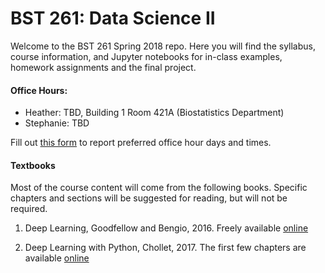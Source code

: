 # BST 261: Data Science II

Welcome to the BST 261 Spring 2018 repo. Here you will find the syllabus, course information, and Jupyter notebooks for in-class examples, homework assignments and the final project.

#### Office Hours:
* Heather: TBD, Building 1 Room 421A (Biostatistics Department)
* Stephanie: TBD

Fill out [this form](https://docs.google.com/forms/d/e/1FAIpQLSdRiqeLyEBIg7PQLdq8dOlnf3xvim1hulOmFS6NMNJxTM-EZg/viewform?usp=sf_link) to report preferred office hour days and times.

#### Textbooks
Most of the course content will come from the following books. Specific chapters and sections will be suggested for reading, but will not be required.

1. Deep Learning, Goodfellow and Bengio, 2016.
Freely available [online](http://www.deeplearningbook.org/)

2. Deep Learning with Python, Chollet, 2017.
The first few chapters are available [online](https://www.manning.com/books/deep-learning-with-python)



